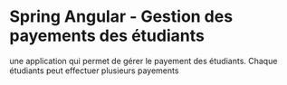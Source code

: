 # Spring Angular - Gestion des payements des étudiants
une application qui permet de gérer le payement des étudiants. Chaque étudiants peut effectuer plusieurs payements

